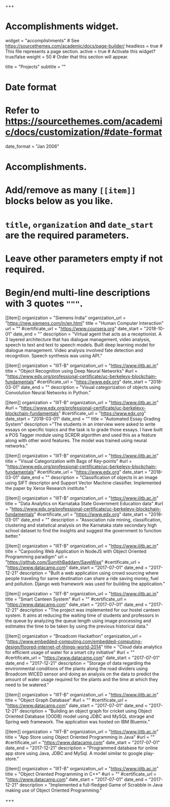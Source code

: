 +++
# Accomplishments widget.
widget = "accomplishments"  # See https://sourcethemes.com/academic/docs/page-builder/
headless = true  # This file represents a page section.
active = true  # Activate this widget? true/false
weight = 50  # Order that this section will appear.

title = "Projects"
subtitle = ""

# Date format
#   Refer to https://sourcethemes.com/academic/docs/customization/#date-format
date_format = "Jan 2006"

# Accomplishments.
#   Add/remove as many `[[item]]` blocks below as you like.
#   `title`, `organization` and `date_start` are the required parameters.
#   Leave other parameters empty if not required.
#   Begin/end multi-line descriptions with 3 quotes `"""`.

[[item]]
  organization = "Siemens India"
  organization_url = "https://new.siemens.com/in/en.html"
  title = "Human Computer Interaction"
  url = ""
  #certificate_url = "https://www.coursera.org"
  date_start = "2018-10-01"
  date_end = ""
  description = "Virtual agent that acts as a receptionist. A 3 layered architecture that has dialogue management, video analysis, speech to text and text to speech models. Built deep learning model for dialogue management. Video analysis involved fate detection and recognition. Speech synthesis was using API."


[[item]]
  organization = "IIIT-B"
  organization_url = "https://www.iiitb.ac.in"
  title = "Object Recognition using Deep Neural Networks"
  #url = "https://www.edx.org/professional-certificate/uc-berkeleyx-blockchain-fundamentals"
  #certificate_url = "https://www.edx.org"
  date_start = "2018-03-01"
  date_end = ""
  description = "Visual categorization of objects using Convolution Neural Networks in Python."
  
[[item]]
  organization = "IIIT-B"
  organization_url = "https://www.iiitb.ac.in"
  #url = "https://www.edx.org/professional-certificate/uc-berkeleyx-blockchain-fundamentals"
  #certificate_url = "https://www.edx.org"
  date_start = "2018-03-01"
  date_end = ""
  title = "Automated Essay Grading System"
  description ="The students in an interview were asked to write essays on specific topics and the task is to grade those essays. I have built a POS Tagger module using SCRDR algorithm and used this as a feature along with other word features. The model was trained using neural networks."

[[item]]
  organization = "IIIT-B"
  organization_url = "https://www.iiitb.ac.in"
  title = "Visual Categorization with Bags of Key-points"
  #url = "https://www.edx.org/professional-certificate/uc-berkeleyx-blockchain-fundamentals"
  #certificate_url = "https://www.edx.org"
  date_start = "2018-03-01"
  date_end = ""
  description = "Classification of objects in an image using SIFT descriptor and Support Vector Machine classifier. Implemented the paper by Xerox Research institute."

[[item]]
  organization = "IIIT-B"
  organization_url = "https://www.iiitb.ac.in"
  title = "Data Analytics on Karnataka State Government Education data"
  #url = "https://www.edx.org/professional-certificate/uc-berkeleyx-blockchain-fundamentals"
  #certificate_url = "https://www.edx.org"
  date_start = "2018-03-01"
  date_end = ""
  description = "Association rule mining, classification, clustering and statistical analysis on the Karnataka state secondary high school dataset to find the insights and suggest the government to function better."

[[item]]
  organization = "IIIT-B"
  organization_url = "https://www.iiitb.ac.in"
  title = "Carpooling Web Application in NodeJS with Object Oriented Programming paradigm"
  url = "https://github.com/SumithBaddam/SaveWise"
  #certificate_url = "https://www.datacamp.com"
  date_start = "2017-07-01"
  date_end = "2017-12-21"
  description = "Built a web application using crowd sourcing where people traveling for same destination can share a ride saving money, fuel and pollution. Django web framework was used for building the application."

[[item]]
  organization = "IIIT-B"
  organization_url = "https://www.iiitb.ac.in"
  title = "Smart Canteen System"
  #url = ""
  #certificate_url = "https://www.datacamp.com"
  date_start = "2017-07-01"
  date_end = "2017-12-21"
  description = "The project was implemented for our hostel canteen system. It aims at reducing the waiting time of students and professors in the queue by analyzing the queue length using image processing and estimates the time to be taken by using the previous historical data."

[[item]]
  organization = "Broadcom Hackathon"
  organization_url = "https://www.embedded-computing.com/embedded-computing-design/floored-internet-of-things-world-2014"
  title = "Cloud data analytics for efficient usage of water for a smart city initiative"
  #url = ""
  #certificate_url = "https://www.datacamp.com"
  date_start = "2017-07-01"
  date_end = "2017-12-21"
  description = "Storage of data regarding the environmental conditions of the plants along the road dividers using Broadcom WICED sensor and doing an analysis on the data to predict the amount of water usage required for the plants and the time at which they need to be watered."

[[item]]
  organization = "IIIT-B"
  organization_url = "https://www.iiitb.ac.in"
  title = "Object Graph Database"
  #url = ""
  #certificate_url = "https://www.datacamp.com"
  date_start = "2017-07-01"
  date_end = "2017-12-21"
  description = "Building an object graph for cricket using Object Oriented Database (OODB) model using JDBC and MySQL storage and Spring web framework. The application was hosted on IBM Bluemix."

[[item]]
  organization = "IIIT-B"
  organization_url = "https://www.iiitb.ac.in"
  title = "App Store using Object Oriented Programming in Java"
  #url = ""
  #certificate_url = "https://www.datacamp.com"
  date_start = "2017-07-01"
  date_end = "2017-12-21"
  description = "Programmed database for online app store using Java, JDBC and MySql. A model similar to google play-store."

[[item]]
  organization = "IIIT-B"
  organization_url = "https://www.iiitb.ac.in"
  title = "Object Oriented Programming in C++"
  #url = ""
  #certificate_url = "https://www.datacamp.com"
  date_start = "2017-07-01"
  date_end = "2017-12-21"
  description = "Implemented a full-fledged Game of Scrabble in Java making use of Object Oriented Programming."

+++
